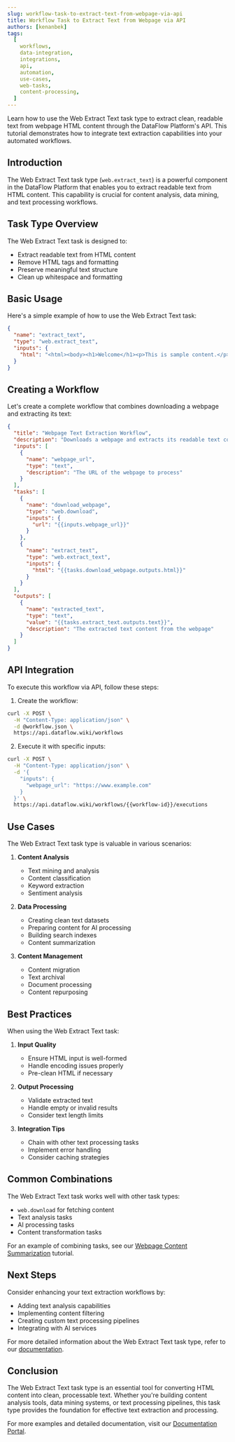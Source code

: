 ```yaml
---
slug: workflow-task-to-extract-text-from-webpage-via-api
title: Workflow Task to Extract Text from Webpage via API
authors: [kenanbek]
tags:
  [
    workflows,
    data-integration,
    integrations,
    api,
    automation,
    use-cases,
    web-tasks,
    content-processing,
  ]
---
```


Learn how to use the Web Extract Text task type to extract clean, readable text from webpage HTML content through the DataFlow Platform's API. This tutorial demonstrates how to integrate text extraction capabilities into your automated workflows.

<!-- truncate -->

## Introduction

The Web Extract Text task type (`web.extract_text`) is a powerful component in the DataFlow Platform that enables you to extract readable text from HTML content. This capability is crucial for content analysis, data mining, and text processing workflows.

## Task Type Overview

The Web Extract Text task is designed to:

- Extract readable text from HTML content
- Remove HTML tags and formatting
- Preserve meaningful text structure
- Clean up whitespace and formatting

## Basic Usage

Here's a simple example of how to use the Web Extract Text task:

```json
{
  "name": "extract_text",
  "type": "web.extract_text",
  "inputs": {
    "html": "<html><body><h1>Welcome</h1><p>This is sample content.</p></body></html>"
  }
}
```

## Creating a Workflow

Let's create a complete workflow that combines downloading a webpage and extracting its text:

```json
{
  "title": "Webpage Text Extraction Workflow",
  "description": "Downloads a webpage and extracts its readable text content",
  "inputs": [
    {
      "name": "webpage_url",
      "type": "text",
      "description": "The URL of the webpage to process"
    }
  ],
  "tasks": [
    {
      "name": "download_webpage",
      "type": "web.download",
      "inputs": {
        "url": "{{inputs.webpage_url}}"
      }
    },
    {
      "name": "extract_text",
      "type": "web.extract_text",
      "inputs": {
        "html": "{{tasks.download_webpage.outputs.html}}"
      }
    }
  ],
  "outputs": [
    {
      "name": "extracted_text",
      "type": "text",
      "value": "{{tasks.extract_text.outputs.text}}",
      "description": "The extracted text content from the webpage"
    }
  ]
}
```

## API Integration

To execute this workflow via API, follow these steps:

1. Create the workflow:

```bash
curl -X POST \
  -H "Content-Type: application/json" \
  -d @workflow.json \
  https://api.dataflow.wiki/workflows
```

2. Execute it with specific inputs:

```bash
curl -X POST \
  -H "Content-Type: application/json" \
  -d '{
    "inputs": {
      "webpage_url": "https://www.example.com"
    }
  }' \
  https://api.dataflow.wiki/workflows/{{workflow-id}}/executions
```

## Use Cases

The Web Extract Text task type is valuable in various scenarios:

1. **Content Analysis**

   - Text mining and analysis
   - Content classification
   - Keyword extraction
   - Sentiment analysis

2. **Data Processing**

   - Creating clean text datasets
   - Preparing content for AI processing
   - Building search indexes
   - Content summarization

3. **Content Management**
   - Content migration
   - Text archival
   - Document processing
   - Content repurposing

## Best Practices

When using the Web Extract Text task:

1. **Input Quality**

   - Ensure HTML input is well-formed
   - Handle encoding issues properly
   - Pre-clean HTML if necessary

2. **Output Processing**

   - Validate extracted text
   - Handle empty or invalid results
   - Consider text length limits

3. **Integration Tips**
   - Chain with other text processing tasks
   - Implement error handling
   - Consider caching strategies

## Common Combinations

The Web Extract Text task works well with other task types:

- `web.download` for fetching content
- Text analysis tasks
- AI processing tasks
- Content transformation tasks

For an example of combining tasks, see our [Webpage Content Summarization](/blog/workflow-to-summarize-webpage-content-via-api) tutorial.

## Next Steps

Consider enhancing your text extraction workflows by:

- Adding text analysis capabilities
- Implementing content filtering
- Creating custom text processing pipelines
- Integrating with AI services

For more detailed information about the Web Extract Text task type, refer to our [documentation](/docs/task-types/web-extract-text).

## Conclusion

The Web Extract Text task type is an essential tool for converting HTML content into clean, processable text. Whether you're building content analysis tools, data mining systems, or text processing pipelines, this task type provides the foundation for effective text extraction and processing.

For more examples and detailed documentation, visit our [Documentation Portal](/docs).
